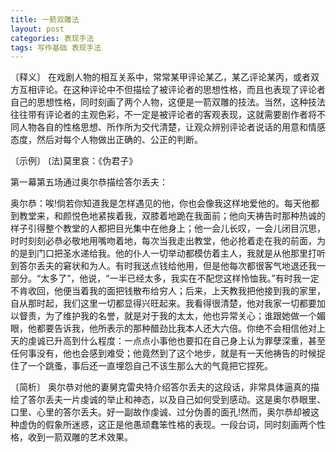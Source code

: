 ```yaml
---
title: 一箭双雕法
layout: post
categories: 表现手法
tags: 写作基础 表现手法
---
```


〔释义〕 在戏剧人物的相互关系中，常常某甲评论某乙，某乙评论某丙，或者双方互相评论。在这种评论中不但描绘了被评论者的思想性格，而且也表现了评论者自己的思想性格，同时刻画了两个人物，这便是一箭双雕的技法。当然，这种技法往往带有评论者的主观色彩，不一定是被评论者的客观表现，这就需要剧作者将不同人物各自的性格思想、所作所为交代清楚，让观众辨别评论者说话的用意和情感态度，然后对每个人物做出正确的、公正的判断。

〔示例〕 (法)莫里哀：《伪君子》

第一幕第五场通过奥尔恭描绘答尔丢夫：

奥尔恭：唉!倘若你知道我是怎样遇见的他，你也会像我这样地爱他的。每天他都到教堂来，和颜悦色地紧挨着我，双膝着地跪在我面前；他向天祷告时那种热诚的样子引得整个教堂的人都把目光集中在他身上；他一会儿长叹，一会儿闭目沉思，时时刻刻必恭必敬地用嘴吻着地，每次当我走出教堂，他必抢着走在我的前面，为的是到门口把圣水递给我。他的仆人一切举动都模仿着主人，我就是从他那里打听到答尔丢夫的窘状和为人。有时我送点钱给他用，但是他每次都很客气地退还我一部分。“太多了”，他说，“一半已经太多，我实在不配您这样怜恤我。”有时我一定不肯收回，他便当着我的面把钱散布给穷人；后来，上天教我把他接到我的家里，自从那时起，我们这里一切都显得兴旺起来。我看得很清楚，他对我家一切都要加以督责，为了维护我的名誉，就是对于我的太太，他也异常关心；谁跟她做一个媚眼，他都要告诉我，他所表示的那种醋劲比我本人还大六倍。你绝不会相信他对上天的虔诚已升高到什么程度：一点点小事他也要扣在自己身上认为罪孽深重，甚至任何事没有，他也会感到难受；他竟然到了这个地步，就是有一天他祷告的时候捉住了一个跳蚤，事后还一直埋怨自己不该生那么大的气竟把它捏死。

〔简析〕 奥尔恭对他的妻舅克雷央特介绍答尔丢夫的这段话，非常具体逼真的描绘了答尔丢夫一片虔诚的举止和神态，以及自己如何受到感动。这是奥尔恭眼里、口里、心里的答尔丢夫。好一副故作虔诚、过分伪善的面孔!然而，奥尔恭却被这种虚伪的假象所迷惑，这正是他愚顽蠢笨性格的表现。一段台词，同时刻画两个性格，收到一箭双雕的艺术效果。 